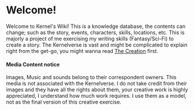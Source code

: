 # Welcome!

Welcome to Kernel's Wiki!
This is a knowledge database, the contents can change; such as the story, events, characters, skills, locations, etc.
This is majorly a project of me exercising my writing skills (Fantasy/Sci-Fi) to create a story.
The Kernelverse is vast and might be complicated to explain right from the get-go, you might wanna read [The Creation](/events/the-creation.md) first.



#### Media Content notice
Images, Music and sounds belong to their correspondent owners. This media is not associated with the Kernelverse.
I do not take credit from their images and they have all the rights about them, your creative work is highly appreciated, I understand how much work requires.
I use them as a model, not as the final version of this creative exercise.
